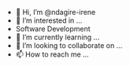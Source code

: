 - 👋 Hi, I’m @ndagire-irene
- 👀 I’m interested in ...
- Software Development
- 🌱 I’m currently learning ...
- 💞️ I’m looking to collaborate on ...
- 📫 How to reach me ...

<!---
ndagire-irene/ndagire-irene is a ✨ special ✨ repository because its `README.md` (this file) appears on your GitHub profile.
You can click the Preview link to take a look at your changes.
--->
